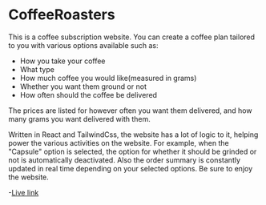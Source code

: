 # CoffeeRoasters

This is a coffee subscription website. You can create a coffee plan tailored to you with various options available such as:

- How you take your coffee
- What type
- How much coffee you would like(measured in grams)
- Whether you want them ground or not
- How often should the coffee be delivered

The prices are listed for however often you want them delivered, and how many grams you want delivered with them.

Written in React and TailwindCss, the website has a lot of logic to it, helping power the various activities on the website. For example, when the "Capsule" option is selected, the option for whether it should be grinded or not is automatically deactivated. Also the order summary is constantly updated in real time depending on your selected options. Be sure to enjoy the website.

-[Live link](https://coffeeroasters-fordevsjs.netlify.app)
